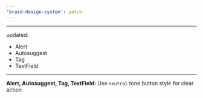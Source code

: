 ```yaml
---
'braid-design-system': patch
---
```


---
updated:
  - Alert
  - Autosuggest
  - Tag
  - TextField
---

**Alert, Autosuggest, Tag, TextField:** Use `neutral` tone button style for clear action
